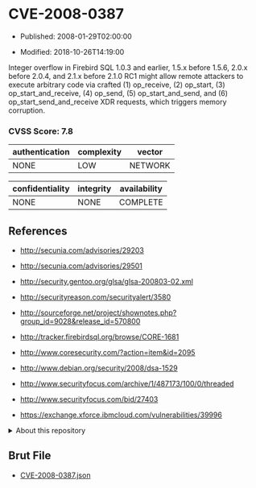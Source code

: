 # CVE-2008-0387

- Published: 2008-01-29T02:00:00

- Modified: 2018-10-26T14:19:00

Integer overflow in Firebird SQL 1.0.3 and earlier, 1.5.x before 1.5.6, 2.0.x before 2.0.4, and 2.1.x before 2.1.0 RC1 might allow remote attackers to execute arbitrary code via crafted (1) op_receive, (2) op_start, (3) op_start_and_receive, (4) op_send, (5) op_start_and_send, and (6) op_start_send_and_receive XDR requests, which triggers memory corruption.

### CVSS Score: **7.8**

| authentication | complexity | vector |
| --- | --- | --- |
| NONE | LOW | NETWORK |

| confidentiality | integrity | availability |
| --- | --- | --- |
| NONE | NONE | COMPLETE |

## References

* http://secunia.com/advisories/29203

* http://secunia.com/advisories/29501

* http://security.gentoo.org/glsa/glsa-200803-02.xml

* http://securityreason.com/securityalert/3580

* http://sourceforge.net/project/shownotes.php?group_id=9028&release_id=570800

* http://tracker.firebirdsql.org/browse/CORE-1681

* http://www.coresecurity.com/?action=item&id=2095

* http://www.debian.org/security/2008/dsa-1529

* http://www.securityfocus.com/archive/1/487173/100/0/threaded

* http://www.securityfocus.com/bid/27403

* https://exchange.xforce.ibmcloud.com/vulnerabilities/39996

<details>
<summary>About this repository</summary> 

  This repository is part of the project [Live Hack CVE](https://github.com/Live-Hack-CVE). Main website can be found [www.live-hack.org](https://www.live-hack.org) 
  
  Made by [Sn0wAlice](https://github.com/Sn0wAlice) for the people that care about security and need to have a feed of the latest CVEs. Hope you enjoy it, don't forget to star the repo and follow me on [Twitter](https://twitter.com/Sn0wAlice) and [Github](https://github.com/Sn0wAlice). And that is my [personnal website](https://www.alice-snow.me/)

  - [Home Page](https://github.com/Live-Hack-CVE)
  - [Framework](https://github.com/Live-Hack-CVE/cve-framework)
  - [CVE database](https://github.com/Live-Hack-CVE/full_database)
  - [Changelog](https://github.com/Live-Hack-CVE/Changelog)
</details>

## Brut File

* [CVE-2008-0387.json](https://raw.githubusercontent.com/Live-Hack-CVE/full_database/main/cves/2008/CVE-2008-0387.json)

